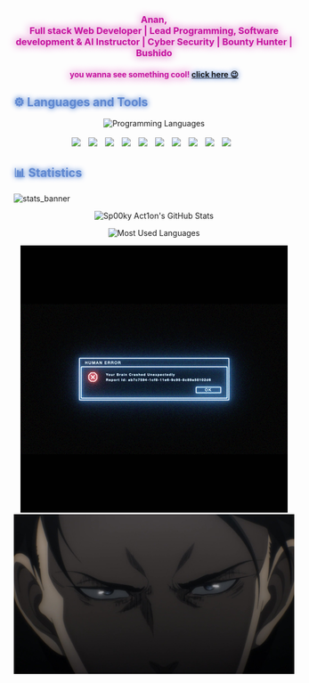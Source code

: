 <div align="center" style="color: #c4109d; text-shadow:0px 0px 15px #c4109d">
<h3>
Anan, <br>
 Full stack Web Developer | Lead Programming, Software development & AI Instructor | Cyber Security | Bounty Hunter |  Bushido 
</h3>

<h4>you wanna see something cool! 
<a style=" text-shadow:0px 0px 10px #1055c4" href="https://sp00ky-ac1on.github.io/Web-development/" target="_empty ">click here 😉</a>
</h4>
</div>

<!-- Languages and Tools -->

<h2 style="color: #5e87d0; text-shadow:0px 0px 10px #1055c4">⚙️ Languages and Tools</h2>
<div align="center" style="display:block;">
    <img width="100px" alt="Programming Languages" src="https://user-images.githubusercontent.com/78341798/194531121-47b0119a-ce00-439d-b586-125f86acb098.png"/> 
</div>
<br>   
<!-- Icons Resources -->



<div align="center">

<img src="https://cdn.jsdelivr.net/gh/devicons/devicon@latest/icons/javascript/javascript-original.svg" width="60px"  style="padding-right:10px;"/>
<img src="https://cdn.jsdelivr.net/gh/devicons/devicon@latest/icons/html5/html5-original-wordmark.svg" width="60px"  style="padding-right:10px;"/>
<img src="https://cdn.jsdelivr.net/gh/devicons/devicon@latest/icons/css3/css3-original-wordmark.svg" width="60px"  style="padding-right:10px;"/>
<img src="https://cdn.jsdelivr.net/gh/devicons/devicon@latest/icons/bootstrap/bootstrap-original-wordmark.svg" width="50px"  style="padding-right:10px;"/>
<img src="https://cdn.jsdelivr.net/gh/devicons/devicon@latest/icons/react/react-original-wordmark.svg" width="60px"  style="padding-right:10px;"/>

<img src="https://cdn.jsdelivr.net/gh/devicons/devicon@latest/icons/php/php-original.svg" width="60px"  style="padding-right:10px;"/>
<img src="https://cdn.jsdelivr.net/gh/devicons/devicon@latest/icons/azuresqldatabase/azuresqldatabase-original.svg" width="60px"  style="padding-right:10px;"/>
<img src="https://cdn.jsdelivr.net/gh/devicons/devicon@latest/icons/mysql/mysql-original-wordmark.svg" width="60px"  style="padding-right:10px;"/>
<img src="https://cdn.jsdelivr.net/gh/devicons/devicon@latest/icons/python/python-original-wordmark.svg" width="60px"  style="padding-right:10px;"/>
<img src="https://cdn.jsdelivr.net/gh/devicons/devicon@latest/icons/jupyter/jupyter-original-wordmark.svg" width="60px"  style="padding-right:10px;"/>
</div>

<h2 style="color: #5e87d0; ;text-shadow:0px 0px 10px #1055c4">📊 Statistics</h2>

![stats_banner](https://user-images.githubusercontent.com/78341798/194534778-d662496c-ae00-4e8d-ae9b-b90912054e7f.gif)

<!-- Begin Stats Cards -->
<!-- Resources:  -->
<!-- Github & Languages Stats: https://github.com/anuraghazra/github-readme-stats --> 
<!-- Streak Stats: https://github.com/denvercoder1/github-readme-streak-stats -->
<!-- Change the value after ?username= to your GitHub username. -->
<div class="stats" align="center">

![Sp00ky Act1on's GitHub Stats](https://github-readme-stats.vercel.app/api?username=Sp00ky-Ac1on&hide=stars&count_private=true&show_icons=true&theme=tokyonight&border_radius=20)

<!-- ![Sp00ky Act1on's GitHub Stats](https://github-readme-stats.vercel.app/api?username=Sp00ky-Ac1on&hide=stars&show_icons=true&theme=radical) -->

    
<!-- ![GitHub Streak](https://streak-stats.demolab.com?user=Sp00ky-Ac1on&count_private=true&theme=algolia&border_radius=20) -->

<!-- ![Most Used Languages](https://github-readme-stats.vercel.app/api/top-langs/?username=KhaledBadranDev&show_icons=true&theme=algolia&border_radius=20) -->

<!-- compact programming languages layout -->
![Most Used Languages](https://github-readme-stats.vercel.app/api/top-langs/?username=Sp00ky-Ac1on&layout=compact&show_icons=true&theme=tokyonight&border_radius=20)

<!-- ![Most Used Languages](https://github-readme-stats.vercel.app/api/top-langs/?username=Sp00ky-Ac1on&layout=compact&show_icons=true&theme=radical&border_radius=20) -->
<!--  End Stats Cards -->
</div>

<div align="center">

![image](error2.gif)
<img src = "imgs/my-levi.jpg">
</div>